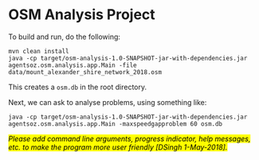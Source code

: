 # OSM Analysis Project

To build and run, do the following:

```
mvn clean install
java -cp target/osm-analysis-1.0-SNAPSHOT-jar-with-dependencies.jar agentsoz.osm.analysis.app.Main -file data/mount_alexander_shire_network_2018.osm
```

This creates a `osm.db` in the root directory.

Next, we can ask to analyse problems, using something like:
```
java -cp target/osm-analysis-1.0-SNAPSHOT-jar-with-dependencies.jar agentsoz.osm.analysis.app.Main -maxspeedgapproblem 60 osm.db
```
<mark>*Please add command line arguments, progress indicator, help messages, etc. to make the program more user friendly [DSingh 1-May-2018].*</mark>
